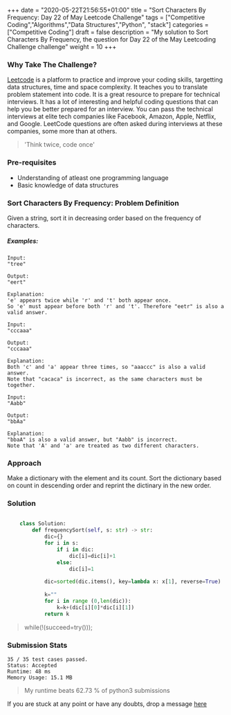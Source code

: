 +++
date = "2020-05-22T21:56:55+01:00"
title = "Sort Characters By Frequency: Day 22 of May Leetcode Challenge"
tags = ["Competitive Coding","Algorithms","Data Structures","Python", "stack"]
categories = ["Competitive Coding"]
draft = false
description = "My solution to Sort Characters By Frequency, the question for Day 22 of the May Leetcoding Challenge challenge"
weight = 10
+++

### Why Take The Challenge?

[Leetcode](https://leetcode.com/) is a platform to practice and improve your coding skills, targetting data structures, time and space complexity. It teaches you to translate problem statement into code. It is a great resource to prepare for technical interviews. It has a lot of interesting and helpful coding questions that can help you be better prepared for an interview. You can pass the technical interviews at elite tech companies like Facebook, Amazon, Apple, Netflix, and Google. LeetCode questions are often asked during interviews at these companies, some more than at others. 

> 'Think twice, code once'

### Pre-requisites
- Understanding of atleast one programming language
- Basic knowledge of data structures

### Sort Characters By Frequency: Problem Definition

Given a string, sort it in decreasing order based on the frequency of characters.

##### Examples:

    Input:
    "tree"

    Output:
    "eert"

    Explanation:
    'e' appears twice while 'r' and 't' both appear once.
    So 'e' must appear before both 'r' and 't'. Therefore "eetr" is also a valid answer.

    Input:
    "cccaaa"

    Output:
    "cccaaa"

    Explanation:
    Both 'c' and 'a' appear three times, so "aaaccc" is also a valid answer.
    Note that "cacaca" is incorrect, as the same characters must be together.

    Input:
    "Aabb"

    Output:
    "bbAa"

    Explanation:
    "bbaA" is also a valid answer, but "Aabb" is incorrect.
    Note that 'A' and 'a' are treated as two different characters.

### Approach

Make a dictionary with the element and its count. Sort the dictionary based on count in descending order and reprint the dictinary in the new order.

### Solution

``` python    

    class Solution:
        def frequencySort(self, s: str) -> str:
            dic={}
            for i in s:
                if i in dic:
                    dic[i]=dic[i]+1
                else:
                    dic[i]=1
            
            dic=sorted(dic.items(), key=lambda x: x[1], reverse=True)
        
            k=""
            for i in range (0,len(dic)):
                k=k+(dic[i][0]*dic[i][1])
            return k

```


> while(!(succeed=try())); 


### Submission Stats
        
    35 / 35 test cases passed.
    Status: Accepted
    Runtime: 48 ms
    Memory Usage: 15.1 MB

>My runtime beats 62.73 % of python3 submissions

If you are stuck at any point or have any doubts, drop a message [here](https://www.vrushtimody.me/)